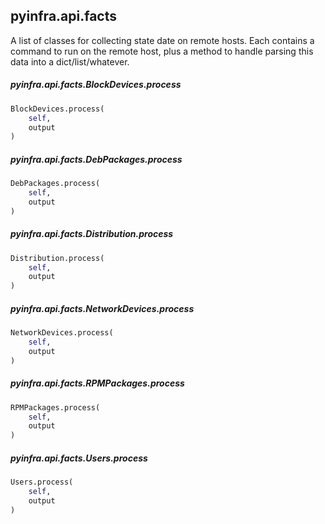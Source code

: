 ## pyinfra.api.facts

A list of classes for collecting state date on remote hosts. Each contains a
command to run on the remote host, plus a method to handle parsing this data
into a dict/list/whatever.

##### pyinfra.api.facts.BlockDevices.process

```py
BlockDevices.process(
    self,
    output
)
```


##### pyinfra.api.facts.DebPackages.process

```py
DebPackages.process(
    self,
    output
)
```


##### pyinfra.api.facts.Distribution.process

```py
Distribution.process(
    self,
    output
)
```


##### pyinfra.api.facts.NetworkDevices.process

```py
NetworkDevices.process(
    self,
    output
)
```


##### pyinfra.api.facts.RPMPackages.process

```py
RPMPackages.process(
    self,
    output
)
```


##### pyinfra.api.facts.Users.process

```py
Users.process(
    self,
    output
)
```
